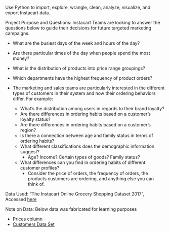 Use Python to import, explore, wrangle, clean, analyze, visualize, and export Instacart data.


Project Purpose and Questions:
Instacart Teams are looking to answer the questions below to guide their decisions for future targeted marketing campaigns.
* What are the busiest days of the week and hours of the day?
* Are there particular times of the day when people spend the most money?
* What is the distribution of products into price range groupings?
* Which departments have the highest frequency of product orders?

* The marketing and sales teams are particularly interested in the different types of customers in their system and how their ordering behaviors differ. For example:
  * What’s the distribution among users in regards to their brand loyalty?
  * Are there differences in ordering habits based on a customer’s loyalty status?
  * Are there differences in ordering habits based on a customer’s region?
  * Is there a connection between age and family status in terms of ordering habits?
  * What different classifications does the demographic information suggest? 
    * Age? Income? Certain types of goods? Family status?
  * What differences can you find in ordering habits of different customer profiles?
    * Consider the price of orders, the frequency of orders, the products customers are ordering, and anything else you can think of.


Data Used:
“The Instacart Online Grocery Shopping Dataset 2017”, Accessed [here](https://www.instacart.com/datasets/grocery-shopping-2017)					

Note on Data:  Below data was fabricated for learning purposes							
* Prices column						
* [Customers Data Set](https://s3.amazonaws.com/coach-courses-us/public/courses/data-immersion/A4/A4_Data_Assets/customers.zip)						
